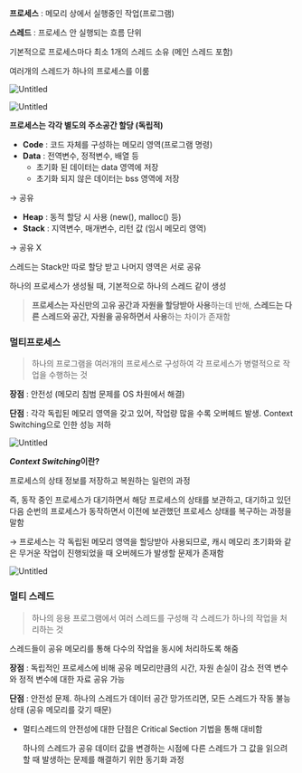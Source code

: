 **프로세스** : 메모리 상에서 실행중인 작업(프로그램)

**스레드** : 프로세스 안 실행되는 흐름 단위

기본적으로 프로세스마다 최소 1개의 스레드 소유 (메인 스레드 포함)

여러개의 스레드가 하나의 프로세스를 이룸

![Untitled](https://s3-us-west-2.amazonaws.com/secure.notion-static.com/74d8d92b-fa74-415e-b5f4-5d9164f97a38/Untitled.png)

![Untitled](https://s3-us-west-2.amazonaws.com/secure.notion-static.com/1048803a-1bd5-4c54-b876-ac556c0beb94/Untitled.png)

**프로세스는 각각 별도의 주소공간 할당 (독립적)**

- **Code** : 코드 자체를 구성하는 메모리 영역(프로그램 명령)
- **Data** : 전역변수, 정적변수, 배열 등
    - 초기화 된 데이터는 data 영역에 저장
    - 초기화 되지 않은 데이터는 bss 영역에 저장

→ 공유

- **Heap** : 동적 할당 시 사용 (new(), malloc() 등)
- **Stack** : 지역변수, 매개변수, 리턴 값 (임시 메모리 영역)

→ 공유 X

스레드는 Stack만 따로 할당 받고 나머지 영역은 서로 공유

하나의 프로세스가 생성될 때, 기본적으로 하나의 스레드 같이 생성

> **프로세스는 자신만의 고유 공간과 자원을 할당받아 사용**하는데 반해, **스레드는 다른 스레드와 공간, 자원을 공유하면서 사용**하는 차이가 존재함
> 

### **멀티프로세스**

> 하나의 프로그램을 여러개의 프로세스로 구성하여 각 프로세스가 병렬적으로 작업을 수행하는 것
> 

**장점** : 안전성 (메모리 침범 문제를 OS 차원에서 해결)

**단점** : 각각 독립된 메모리 영역을 갖고 있어, 작업량 많을 수록 오버헤드 발생. Context Switching으로 인한 성능 저하

![Untitled](https://s3-us-west-2.amazonaws.com/secure.notion-static.com/f2b141b4-2ae3-45f1-94d2-247edc34305d/Untitled.png)

***Context Switching*이란?**

프로세스의 상태 정보를 저장하고 복원하는 일련의 과정

즉, 동작 중인 프로세스가 대기하면서 해당 프로세스의 상태를 보관하고, 대기하고 있던 다음 순번의 프로세스가 동작하면서 이전에 보관했던 프로세스 상태를 복구하는 과정을 말함

→ 프로세스는 각 독립된 메모리 영역을 할당받아 사용되므로, 캐시 메모리 초기화와 같은 무거운 작업이 진행되었을 때 오버헤드가 발생할 문제가 존재함

![Untitled](https://s3-us-west-2.amazonaws.com/secure.notion-static.com/b8958b52-9102-49ef-9caf-644e91e6c6fa/Untitled.png)

### **멀티 스레드**

> 하나의 응용 프로그램에서 여러 스레드를 구성해 각 스레드가 하나의 작업을 처리하는 것
> 

스레드들이 공유 메모리를 통해 다수의 작업을 동시에 처리하도록 해줌

**장점** : 독립적인 프로세스에 비해 공유 메모리만큼의 시간, 자원 손실이 감소 전역 변수와 정적 변수에 대한 자료 공유 가능

**단점** : 안전성 문제. 하나의 스레드가 데이터 공간 망가뜨리면, 모든 스레드가 작동 불능 상태 (공유 메모리를 갖기 때문)

- 멀티스레드의 안전성에 대한 단점은 Critical Section 기법을 통해 대비함
    
    하나의 스레드가 공유 데이터 값을 변경하는 시점에 다른 스레드가 그 값을 읽으려할 때 발생하는 문제를 해결하기 위한 동기화 과정
